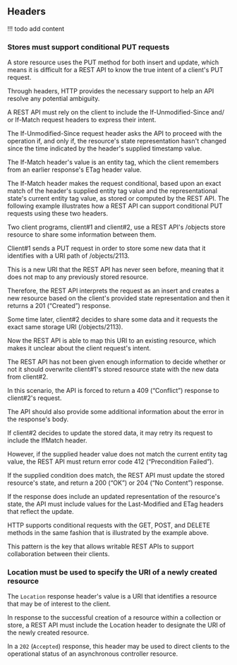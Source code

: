 ## Headers

!!! todo
    add content

### Stores must support conditional PUT requests

A store resource uses the PUT method for both insert and update, which means it is difficult for a REST API to know the true intent of a client's PUT request.

Through headers, HTTP provides the necessary support to help an API resolve any potential ambiguity.

A REST API must rely on the client to include the If-Unmodified-Since and/ or If-Match request headers to express their intent.

The If-Unmodified-Since request header asks the API to proceed with the operation if, and only if, the resource's state representation hasn't changed since the time indicated by the header's supplied timestamp value.

The If-Match header's value is an entity tag, which the client remembers from an earlier response's ETag header value.

The If-Match header makes the request conditional, based upon an exact match of the header's supplied entity tag value and the representational state's current entity tag value, as stored or computed by the REST API. The following example illustrates how a REST API can support conditional PUT requests using these two headers.

Two client programs, client#1 and client#2, use a REST API's /objects store resource to share some information between them.

Client#1 sends a PUT request in order to store some new data that it identifies with a URI path of /objects/2113.

This is a new URI that the REST API has never seen before, meaning that it does not map to any previously stored resource.

Therefore, the REST API interprets the request as an insert and creates a new resource based on the client's provided state representation and then it returns a 201 (“Created”) response.

Some time later, client#2 decides to share some data and it requests the exact same storage URI (/objects/2113).

Now the REST API is able to map this URI to an existing resource, which makes it unclear about the client request's intent.

The REST API has not been given enough information to decide whether or not it should overwrite client#1's stored resource state with the new data from client#2.

In this scenario, the API is forced to return a 409 (“Conflict”) response to client#2's request.

The API should also provide some additional information about the error in the response's body.

If client#2 decides to update the stored data, it may retry its request to include the IfMatch header.

However, if the supplied header value does not match the current entity tag value, the REST API must return error code 412 (“Precondition Failed”).

If the supplied condition does match, the REST API must update the stored resource's state, and return a 200 (“OK”) or 204 (“No Content”) response.

If the response does include an updated representation of the resource's state, the API must include values for the Last-Modified and ETag headers that reflect the update.

HTTP supports conditional requests with the GET, POST, and DELETE methods in the same fashion that is illustrated by the example above.

This pattern is the key that allows writable REST APIs to support collaboration between their clients. 

### Location must be used to specify the URI of a newly created resource

The `Location` response header's value is a URI that identifies a resource that may be of interest to the client.

In response to the successful creation of a resource within a collection or store, a REST API must include the Location header to designate the URI of the newly created resource.

In a `202` (`Accepted`) response, this header may be used to direct clients to the operational status of an asynchronous controller resource.
